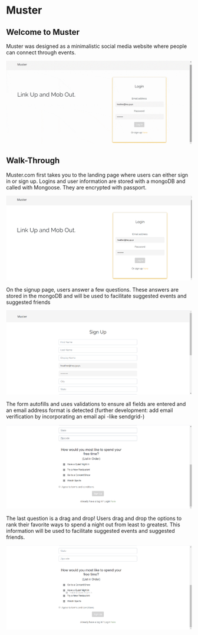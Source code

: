 # Muster

## Welcome to Muster

Muster was designed as a minimalistic social media website where people can connect through events.

![Run Through GIF](ScreenShots/Muster-gif.gif)

## Walk-Through

Muster.com first takes you to the landing page where users can either sign in or sign up. 
Logins and user information are stored with a mongoDB and called with Mongoose.
They are encrypted with passport.

![Image description](ScreenShots/1-Muster-Start.png)


On the signup page, users answer a few questions. These answers are stored in the mongoDB and will be used to facilitate suggested events and suggested friends

![Image description](ScreenShots/2-Muster-Signup1.png)

The form autofills and uses validations to ensure all fields are entered and an email address format is detected (further development: add email verification by incorporating an email api -like sendgrid-)

![Image description](ScreenShots/3-Muster-Signup2.png)

The last question is a drag and drop! Users drag and drop the options to rank their favorite ways to spend a night out from least to greatest. This information will be used to facilitate suggested events and suggested friends.

![Image description](ScreenShots/4-Muster-Signup-Drag-and-Drop.png)

